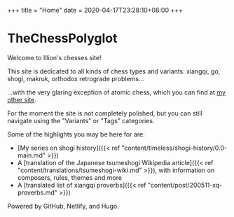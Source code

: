 +++
title = "Home"
date = 2020-04-17T23:28:10+08:00
+++

# TheChessPolyglot #

Welcome to Illion's chesses site!

This site is dedicated to all kinds of chess types and variants: xiangqi, go, shogi, makruk, orthodox retrograde problems...

...with the very glaring exception of atomic chess, which you can find at [my other site](https://illion-atomic.netlify.app/).

For the moment the site is not completely polished, but you can still navigate using the "Variants" or "Tags" categories.

Some of the highlights you may be here for are:

- [My series on shogi history]({{< ref "content/timeless/shogi-history/0.0-main.md" >}})
- A [translation of the Japanese tsumeshogi Wikipedia article]({{< ref "content/translations/tsumeshogi-wiki.md" >}}), with information on composers, rules, themes and more
- A [translated list of xiangqi proverbs]({{< ref "content/post/200511-xq-proverbs.md" >}})

Powered by GitHub, Netlify, and Hugo.
